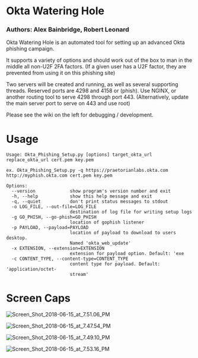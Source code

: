 # Okta Watering Hole
### Authors: Alex Bainbridge, Robert Leonard

Okta Watering Hole is an automated tool for setting up an advanced Okta phishing campaign.

It supports a variety of options and should work out of the box to man in the middle all non-U2F 2FA factors. (If a given user has a U2F factor, they are prevented from using it on this phishing site)

Two servers will be created and running, as well as several supporting threads. Reserved ports are 4298 and 4158 or (phish). 
Use NGINX, or another routing tool to serve 4298 through port 443. (Alternatively, update the main server port to serve on 443 and use root)


Please see the wiki on the left for debugging / development.


# Usage

```
Usage: Okta_Phishing_Setup.py [options] target_okta_url replace_okta_url cert.pem key.pem

ex. Okta_Phishing_Setup.py -q https://praetorianlabs.okta.com http://myphish.okta.com cert.pem key.pem

Options:
  --version             show program's version number and exit
  -h, --help            show this help message and exit
  -q, --quiet           don't print status messages to stdout
  -o LOG_FILE, --out-file=LOG_FILE
                        destination of log file for writing setup logs
  -g GO_PHISH, --go-phish=GO_PHISH
                        location of gophish listener
  -p PAYLOAD, --payload=PAYLOAD
                        location of payload to download to users desktop.
                        Named 'okta_web_update'
  -x EXTENSION, --extension=EXTENSION
                        extension for payload option. Default: 'exe
  -c CONTENT_TYPE, --content-type=CONTENT_TYPE
                        content type for payload. Default: 'application/octet-
                        stream'
```



# Screen Caps
![Screen_Shot_2018-06-15_at_7.51.06_PM](/uploads/bad7dbcfa94b6c503a815712b8758d2e/Screen_Shot_2018-06-15_at_7.51.06_PM.png)

![Screen_Shot_2018-06-15_at_7.47.54_PM](/uploads/7674a788c39d80fbc2ea7df972ca6b97/Screen_Shot_2018-06-15_at_7.47.54_PM.png)

![Screen_Shot_2018-06-15_at_7.49.10_PM](/uploads/db4e59d578d5ee3ff208e1b607cb9011/Screen_Shot_2018-06-15_at_7.49.10_PM.png)

![Screen_Shot_2018-06-15_at_7.53.16_PM](/uploads/b3f30c906a212b27aa04e68afe97db70/Screen_Shot_2018-06-15_at_7.53.16_PM.png)
